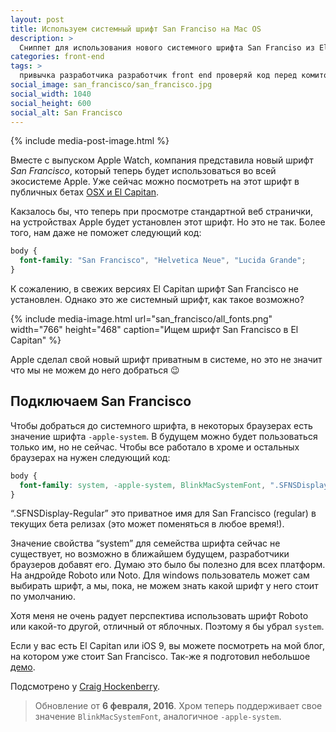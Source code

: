 ```yaml
---
layout: post
title: Используем системный шрифт San Franciso на Mac OS
description: >
  Сниппет для использования нового системного шрифта San Franciso из El Capitan и IOS 9.
categories: front-end
tags: >
  привычка разработчика разработчик front end проверяй код перед комитом программиста
social_image: san_francisco/san_francisco.jpg
social_width: 1040
social_height: 600
social_alt: San Francisco
---
```


{% include media-post-image.html %}

Вместе с выпуском Apple Watch, компания представила новый шрифт <em>San Francisco</em>, который теперь будет использоваться во всей экосистеме Apple. Уже сейчас можно посмотреть на этот шрифт в публичных бетах <a href="/blog/review_ios9_and_osx_el_capitan/">OSX и El Capitan</a>.

<!-- more -->

Какзалось бы, что теперь при просмотре стандартной веб странички, на устройствах Apple будет установлен этот шрифт. Но это не так. Более того, нам даже не поможет следующий код:

~~~css
body {
  font-family: "San Francisco", "Helvetica Neue", "Lucida Grande";
}
~~~

К сожалению, в свежих версиях El Capitan шрифт San Francisco не установлен. Однако это же системный шрифт, как такое возможно?

{%
	include media-image.html
	url="san_francisco/all_fonts.png"
	width="766"
	height="468"
	caption="Ищем шрифт San Francisco в El Capitan"
%}

Apple сделал свой новый шрифт приватным в системе, но это не значит что мы не можем до него добраться 😉

## Подключаем San Francisco

Чтобы добраться до системного шрифта, в некоторых браузерах есть значение шрифта `-apple-system`. В будущем можно будет пользоваться только им, но не сейчас. Чтобы все работало в хроме и остальных браузерах на нужен следующий код:

~~~css
body {
  font-family: system, -apple-system, BlinkMacSystemFont, ".SFNSDisplay-Regular", "Helvetica Neue", "Lucida Grande";
}
~~~

“.SFNSDisplay-Regular” это приватное имя для San Francisco (regular) в текущих бета релизах (это может поменяться в любое время!).

Значение свойства “system” для семейства шрифта сейчас не существует, но возможно в ближайшем будущем, разработчики браузеров добавят его. Думаю это было бы полезно для всех платформ. На андройде Roboto или Noto. Для windows пользователь может сам выбирать шрифт, а мы, пока, не можем знать какой шрифт у него стоит по умолчанию.

Хотя меня не очень радует перспектива использовать шрифт Roboto или какой-то другой, отличный от яблочных. Поэтому я бы убрал `system`.

Если у вас есть El Capitan или iOS 9, вы можете посмотреть на мой блог, на котором уже стоит San Francisco. Так-же я подготовил небольшое [демо](/demo/san_francisco/).

Подсмотрено у [Craig Hockenberry](http://furbo.org/2015/07/09/i-left-my-system-fonts-in-san-francisco/).

> Обновление от **6 февраля, 2016**.
> Хром теперь поддерживает свое значение `BlinkMacSystemFont`, аналогичное `-apple-system`.
